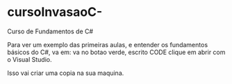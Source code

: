 # cursoInvasaoC-
 Curso de Fundamentos de C#
 
 Para ver um exemplo das primeiras aulas, e entender os fundamentos básicos do C#, va em:
 va no botao verde, escrito CODE
 clique em abrir com o Visual Studio.
 
 Isso vai criar uma copia na sua maquina.
